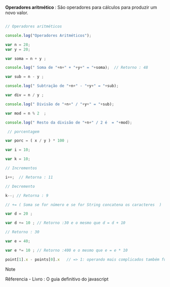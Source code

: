 <p> <strong> Operadores aritmético </strong> : São operadores para cálculos para produzir um novo valor. </p>


```javascript

// Operadores aritméticos 

console.log("Operadores Aritméticos");

var n = 28;
var y = 20;

var soma = n + y ;

console.log(" Soma de "+n+" + "+y+" = "+soma);  // Retorno : 48 

var sub = n - y ;

console.log(" Subtração de "+n+" - "+y+" = "+sub);

var div = n / y ;

console.log(" Divisão de "+n+" / "+y+" = "+sub);

var mod = n % 2  ;

console.log(" Resto da divisão de "+n+" / 2 é  = "+mod);

 // porcentagem

var porc = ( x / y ) * 100 ; 

var i = 10;

var k = 10;

// Incrementos

i++;  // Retorna : 11

// Decremento 

k--; // Retorna : 9

// += ( Soma se for número e se for String concatena os caracteres  ) 

var d = 20 ;

var d += 10 ; // Retorno :30 e o mesmo que d = d + 10 

// Retorno : 30 

var e = 40;

var e *= 10 ; // Retorno :400 e o mesmo que e = e * 10 

point[1].x - points[0].x   // => 1: operando mais complicados também funcionam

```


> [!NOTE]
> Rêferencia -
> Livro : O guia definitivo do javascript
